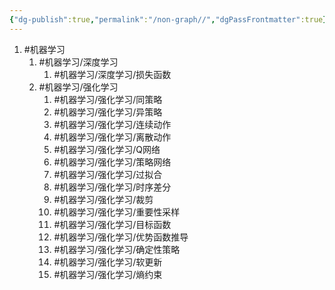 ```yaml
---
{"dg-publish":true,"permalink":"/non-graph//","dgPassFrontmatter":true}
---
```



1. #机器学习
	1. #机器学习/深度学习
		1. #机器学习/深度学习/损失函数
	2. #机器学习/强化学习 
		1. #机器学习/强化学习/同策略 
		2. #机器学习/强化学习/异策略 
		3. #机器学习/强化学习/连续动作 
		4. #机器学习/强化学习/离散动作 
		5. #机器学习/强化学习/Q网络 
		6. #机器学习/强化学习/策略网络
		7. #机器学习/强化学习/过拟合 
		8. #机器学习/强化学习/时序差分 
		9. #机器学习/强化学习/裁剪 
		10. #机器学习/强化学习/重要性采样 
		11. #机器学习/强化学习/目标函数
		12. #机器学习/强化学习/优势函数推导
		13. #机器学习/强化学习/确定性策略
		14. #机器学习/强化学习/软更新
		15. #机器学习/强化学习/熵约束 
